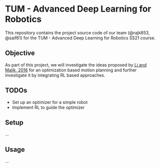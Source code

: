 # TUM - Advanced Deep Learning for Robotics
This repository contains the project source code of our team (@rajk853, @saif61) for the TUM - Advanced Deep Learning for Robotics SS21 course.

## Objective
As part of this project, we will investigate the ideas proposed by [Li and Malik, 2016](https://arxiv.org/abs/1606.01885) for an optimization based motion planning and further investigate it by integrating RL based approaches. 

## TODOs
- Set up an optimizer for a simple robot
- Implement RL to guide the optimizer

## Setup
...

## Usage
...